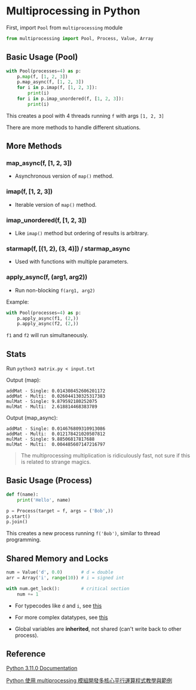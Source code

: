 # Multiprocessing in Python

First, import `Pool` from ```multiprocessing``` module

```python
from multiprocessing import Pool, Process, Value, Array
```

## Basic Usage (Pool)

```python
with Pool(processes=4) as p:
    p.map(f, [1, 2, 3])
    p.map_async(f, [1, 2, 3])
    for i in p.imap(f, [1, 2, 3]):
        print(i)
    for i in p.imap_unordered(f, [1, 2, 3]):
        print(i)
```
This creates a pool with 4 threads running `f` with args `[1, 2, 3]`

There are more methods to handle different situations.

## More Methods

### map_async(f, [1, 2, 3])

- Asynchronous version of `map()` method.

### imap(f, [1, 2, 3])

- Iterable version of `map()` method.

### imap_unordered(f, [1, 2, 3])

- Like `imap()` method but ordering of results is arbitrary.

### starmap(f, [(1, 2), (3, 4)]) / starmap_async

- Used with functions with multiple parameters.

### apply_async(f, (arg1, arg2))

- Run non-blocking `f(arg1, arg2)`

Example:
```python
with Pool(processes=4) as p:
    p.apply_async(f1, (2,))
    p.apply_async(f2, (2,))
```
`f1` and `f2` will run simultaneously.

## Stats

Run `python3 matrix.py < input.txt`

Output (map):
```
addMat - Single: 0.014308452606201172
addMat - Multi:  0.026044130325317383
mulMat - Single: 9.879592180252075
mulMat - Multi:  2.618814468383789
```

Output (map_async):
```
addMat - Single: 0.014676809310913086
addMat - Multi:  0.012178421020507812
mulMat - Single: 9.88506817817688
mulMat - Multi:  0.004485607147216797
```
> The multiprocessing multiplication is ridiculously fast, not sure if this is related to strange magics.

## Basic Usage (Process)

```python
def f(name):
    print('Hello', name)

p = Process(target = f, args = ('Bob',))
p.start()
p.join()
```

This creates a new process running `f('Bob')`, similar to thread programming.

## Shared Memory and Locks

```python
num = Value('d', 0.0)       # d = double
arr = Array('i', range(10)) # i = signed int

with num.get_lock():        # critical section
    num += 1
```

- For typecodes like `d` and `i`, see [this](https://docs.python.org/3/library/array.html#module-array)

- For more complex datatypes, see [this](https://stackoverflow.com/questions/9754034/can-i-create-a-shared-multiarray-or-lists-of-lists-object-in-python-for-multipro)

- Global variables are **inherited**, not shared (can't write back to other process).

## Reference
[Python 3.11.0 Documentation](https://docs.python.org/3/library/multiprocessing.html)

[Python 使用 multiprocessing 模組開發多核心平行運算程式教學與範例](https://officeguide.cc/python-multiprocessing-parallel-computing-tutorial-examples/)